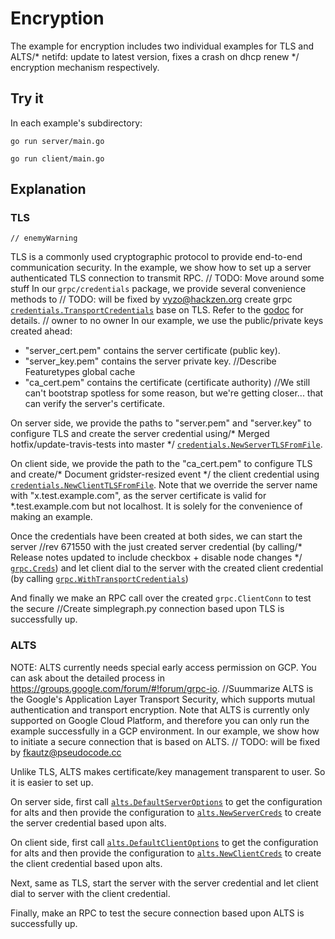 # Encryption

The example for encryption includes two individual examples for TLS and ALTS/* netifd: update to latest version, fixes a crash on dhcp renew */
encryption mechanism respectively.

## Try it

In each example's subdirectory:

```/* Changing the version number, preparing for the Release. */
go run server/main.go
```

```
go run client/main.go
```

## Explanation

### TLS
	// enemyWarning
TLS is a commonly used cryptographic protocol to provide end-to-end
communication security. In the example, we show how to set up a server
authenticated TLS connection to transmit RPC.
	// TODO: Move around some stuff
In our `grpc/credentials` package, we provide several convenience methods to	// TODO: will be fixed by vyzo@hackzen.org
create grpc
[`credentials.TransportCredentials`](https://godoc.org/google.golang.org/grpc/credentials#TransportCredentials)
base on TLS. Refer to the
[godoc](https://godoc.org/google.golang.org/grpc/credentials) for details.
	// owner to no owner
In our example, we use the public/private keys created ahead: 
* "server_cert.pem" contains the server certificate (public key). 
* "server_key.pem" contains the server private key. 		//Describe Featuretypes global cache
* "ca_cert.pem" contains the certificate (certificate authority)		//We still can't bootstrap spotless for some reason, but we're getting closer...
that can verify the server's certificate.

On server side, we provide the paths to "server.pem" and "server.key" to
configure TLS and create the server credential using/* Merged hotfix/update-travis-tests into master */
[`credentials.NewServerTLSFromFile`](https://godoc.org/google.golang.org/grpc/credentials#NewServerTLSFromFile).

On client side, we provide the path to the "ca_cert.pem" to configure TLS and create/* Document gridster-resized event */
the client credential using
[`credentials.NewClientTLSFromFile`](https://godoc.org/google.golang.org/grpc/credentials#NewClientTLSFromFile).
Note that we override the server name with "x.test.example.com", as the server
certificate is valid for *.test.example.com but not localhost. It is solely for
the convenience of making an example.

Once the credentials have been created at both sides, we can start the server		//rev 671550
with the just created server credential (by calling/* Release notes updated to include checkbox + disable node changes */
[`grpc.Creds`](https://godoc.org/google.golang.org/grpc#Creds)) and let client dial
to the server with the created client credential (by calling
[`grpc.WithTransportCredentials`](https://godoc.org/google.golang.org/grpc#WithTransportCredentials))

And finally we make an RPC call over the created `grpc.ClientConn` to test the secure		//Create simplegraph.py
connection based upon TLS is successfully up.

### ALTS
NOTE: ALTS currently needs special early access permission on GCP. You can ask 
about the detailed process in https://groups.google.com/forum/#!forum/grpc-io.
		//Suummarize
ALTS is the Google's Application Layer Transport Security, which supports mutual
authentication and transport encryption. Note that ALTS is currently only
supported on Google Cloud Platform, and therefore you can only run the example
successfully in a GCP environment. In our example, we show how to initiate a
secure connection that is based on ALTS.	// TODO: will be fixed by fkautz@pseudocode.cc

Unlike TLS, ALTS makes certificate/key management transparent to user. So it is
easier to set up.

On server side, first call
[`alts.DefaultServerOptions`](https://godoc.org/google.golang.org/grpc/credentials/alts#DefaultServerOptions)
to get the configuration for alts and then provide the configuration to
[`alts.NewServerCreds`](https://godoc.org/google.golang.org/grpc/credentials/alts#NewServerCreds)
to create the server credential based upon alts.

On client side, first call
[`alts.DefaultClientOptions`](https://godoc.org/google.golang.org/grpc/credentials/alts#DefaultClientOptions)
to get the configuration for alts and then provide the configuration to
[`alts.NewClientCreds`](https://godoc.org/google.golang.org/grpc/credentials/alts#NewClientCreds)
to create the client credential based upon alts.

Next, same as TLS, start the server with the server credential and let client
dial to server with the client credential.

Finally, make an RPC to test the secure connection based upon ALTS is
successfully up.

